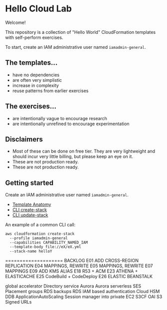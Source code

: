 # Hello Cloud Lab

Welcome! 

This repository is a collection of "Hello World" CloudFormation templates with self-perform exercises.

To start, create an IAM administrative user named `iamadmin-general`.

## The templates...
- have no dependencies
- are often very simplistic
- increase in complexity
- reuse patterns from earlier exercises

## The exercises...
- are intentionally vague to encourage research
- are intentionally unrefined to encourage experimentation

## Disclaimers
- Most of these can be done on free tier. They are very lightweight and should incur very little billing, but please keep an eye on it.
- These are not production ready.
- These are not production ready.

## Getting started

Create an IAM administrative user named `iamadmin-general`.

- [Template Anatomy](https://docs.aws.amazon.com/AWSCloudFormation/latest/UserGuide/template-anatomy.html)
- [CLI create-stack](https://docs.aws.amazon.com/cli/latest/reference/cloudformation/create-stack.html)
- [CLI update-stack](https://docs.aws.amazon.com/cli/latest/reference/cloudformation/update-stack.html)

An example of a common CLI call:
  ```
  aws cloudformation create-stack 
    --profile iamadmin-general 
    --capabilities CAPABILITY_NAMED_IAM 
    --template-body file://eX/eX.yml 
    --stack-name helloY
  ```

==================== BACKLOG
E01 ADD CROSS-REGION REPLICATION
E04 MAPPINGS, REWRITE
E05 MAPPINGS, REWRITE
E07 MAPPINGS
E09 ADD KMS ALIAS
E18 R53 + ACM
E23 ATHENA + ELASTICACHE
E25 CodeBuild + CodeDeploy
E26 ELASTIC BEANSTALK

global accelerator
Directory service
Aurora
Aurora serverless
SES
Placement groups
RDS backups
RDS IAM based authentication
Cloud HSM
DDB ApplicationAutoScaling
Session manager into private EC2
S3CF OAI
S3 Signed URLs
